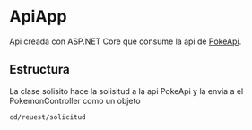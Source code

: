 # ApiApp

Api creada con ASP.NET Core que consume la api de [PokeApi](https://pokeapi.co/). 

## Estructura

La clase solisito hace la solisitud a la api PokeApi y la envia a el PokemonController  como un objeto 
```bash
cd/reuest/solicitud 
```


